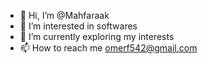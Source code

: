 - 👋 Hi, I’m @Mahfaraak
- 👀 I’m interested in softwares 
- 🌱 I’m currently exploring my interests
- 📫 How to reach me omerf542@gmail.com

<!---
Mahfaraak/Mahfaraak is a ✨ special ✨ repository because its `README.md` (this file) appears on your GitHub profile.
You can click the Preview link to take a look at your changes.
--->
